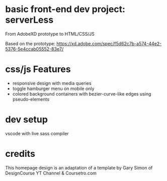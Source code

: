 # basic front-end dev project: serverLess
From AdobeXD prototype to HTML/CSS/JS

Based on the prototype: 
https://xd.adobe.com/spec/f5d62c7b-a574-44e2-5376-5e4ccab05552-83e7/

# css/js Features

- responsive design with media queries
- toggle hamburger menu on mobile only
- colored background containers with bezier-curve-like edges using pseudo-elements

# dev setup
vscode with live sass compiler

# credits
This homepage design is an adaptation of a template by Gary Simon of DesignCourse YT Channel & Coursetro.com